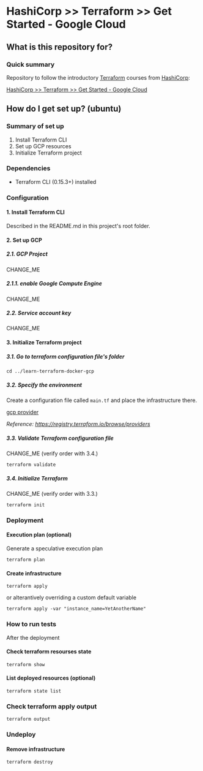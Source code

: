 # HashiCorp >> Terraform >> Get Started - Google Cloud  #

## What is this repository for? ##

### Quick summary  

Repository to follow the introductory [Terraform](https://www.hashicorp.com/products/terraform) courses from [HashiCorp](https://www.hashicorp.com/):  

[HashiCorp >> Terraform >> Get Started - Google Cloud](https://learn.hashicorp.com/collections/terraform/gcp-get-started)

## How do I get set up? (ubuntu) ###

### Summary of set up

1. Install Terraform CLI
1. Set up GCP resources
1. Initialize Terraform project

### Dependencies

- Terraform CLI (0.15.3+) installed

### Configuration

#### 1. Install Terraform CLI

Described in the README.md in this project's root folder.

#### 2. Set up GCP

##### 2.1. GCP Project

CHANGE_ME

##### 2.1.1. enable Google Compute Engine

CHANGE_ME

##### 2.2. Service account key

CHANGE_ME

#### 3. Initialize Terraform project

##### 3.1. Go to terraform configuration file's folder

```shell
cd ../learn-terraform-docker-gcp
```

##### 3.2. Specify the environment

Create a configuration file called `main.tf` and place the infrastructure there.  

[gcp provider](https://registry.terraform.io/providers/hashicorp/google/latest)

*Reference: https://registry.terraform.io/browse/providers*

##### 3.3. Validate Terraform configuration file
CHANGE_ME (verify order with 3.4.)
```shell
terraform validate
```

##### 3.4. Initialize Terraform
CHANGE_ME (verify order with 3.3.)
```shell
terraform init
```

### Deployment 

#### Execution plan (optional)

Generate a speculative execution plan 

```shell
terraform plan
```

#### Create infrastructure 

```shell
terraform apply
```

or alterantively overriding a custom default variable

```shell
terraform apply -var "instance_name=YetAnotherName"
```

### How to run tests

After the deployment

#### Check terraform resourses state 

```shell
terraform show
``` 

#### List deployed resources (optional)

```shell
terraform state list
```

### Check terraform apply output

```shell
terraform output
```

### Undeploy 

#### Remove infrastructure

```shell
terraform destroy
```
